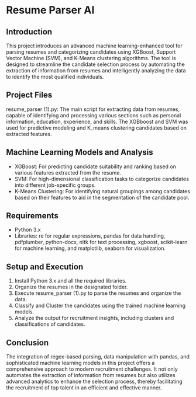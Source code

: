 # Resume Parser AI

## Introduction
This project introduces an advanced machine learning-enhanced tool for parsing resumes and categorizing candidates using XGBoost, Support Vector Machine (SVM), and K-Means clustering algorithms. The tool is designed to streamline the candidate selection process by automating the extraction of information from resumes and intelligently analyzing the data to identify the most qualified individuals.

## Project Files
resume_parser (1).py: The main script for extracting data from resumes, capable of identifying and processing various sections such as personal information, education, experience, and skills. The XGBboost and SVM was used for predictive modeling and K_means clustering candidates based on extracted features.

## Machine Learning Models and Analysis
- XGBoost: For predicting candidate suitability and ranking based on various features extracted from the resume.
- SVM: For high-dimensional classification tasks to categorize candidates into different job-specific groups.
- K-Means Clustering: For identifying natural groupings among candidates based on their features to aid in the segmentation of the candidate pool.

## Requirements
- Python 3.x
- Libraries: re for regular expressions, pandas for data handling, pdfplumber, python-docx, nltk for text processing, xgboost, scikit-learn for machine learning, and matplotlib, seaborn for visualization.

## Setup and Execution
1. Install Python 3.x and all the required libraries.
2. Organize the resumes in the designated folder.
3. Execute resume_parser (1).py to parse the resumes and organize the data.
4. Classify and Cluster the candidates using the trained machine learning models.
5. Analyze the output for recruitment insights, including clusters and classifications of candidates.

## Conclusion
The integration of regex-based parsing, data manipulation with pandas, and sophisticated machine learning models in this project offers a comprehensive approach to modern recruitment challenges. It not only automates the extraction of information from resumes but also utilizes advanced analytics to enhance the selection process, thereby facilitating the recruitment of top talent in an efficient and effective manner.
